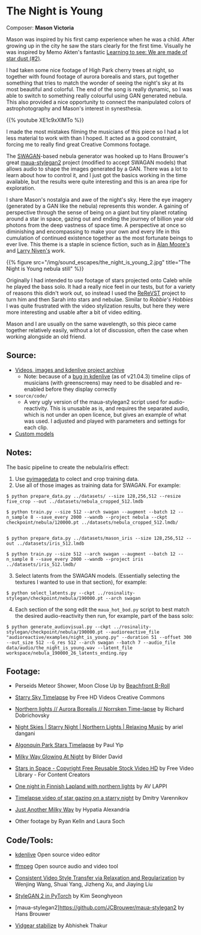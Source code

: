 # The Night is Young

Composer: **Mason Victoria**

Mason was inspired by his first camp experience when he was a child. After growing up in the city he saw the stars clearly for the first time. Visually he was inspired by Memo Akten's fantastic [Learning to see: We are made of star dust (#2)](https://vimeo.com/242498070).

I had taken some nice footage of High Park cherry trees at night, so together with found footage of aurora borealis and stars, put together something that tries to match the wonder of seeing the night's sky at its most beautiful and colorful. The end of the song is really dynamic, so I was able to switch to something really colourful using GAN generated nebula. This also provided a nice opportunity to connect the manipulated colors of astrophotography and Mason's interest in synesthesia.

{{% youtube XE1c9xXlMTo %}}

I made the most mistakes filming the musicians of this piece so I had a lot less material to work with than I hoped. It acted as a good constraint, forcing me to really find great Creative Commons footage.

The [SWAGAN](https://arxiv.org/abs/2102.06108)-based nebula generator was hooked up to Hans Brouwer's great [maua-stylegan2](https://github.com/JCBrouwer/maua-stylegan2) project (modified to accept SWAGAN models) that allows audio to shape the images generated by a GAN. There was a lot to learn about how to control it, and I just got the basics working in the time available, but the results were quite interesting and this is an area ripe for exploration.

I share Mason's nostalgia and awe of the night's sky. Here the eye imagery (generated by a GAN like the nebula) represents this wonder. A gaining of perspective through the sense of being on a giant but tiny planet rotating around a star in space, gazing out and ending the journey of billion year old photons from the deep vastness of space time. A perspective at once so diminishing and encompassing to make your own and every life in this cumulation of continued existence together as the most fortunate beings to ever live. This theme is a staple in science fiction, such as in [Alan Moore's](https://en.wikipedia.org/wiki/Watchmen) and [Larry Niven's](https://en.wikipedia.org/wiki/Ringworld) work.

{{% figure src="/img/sound_escapes/the_night_is_young_2.jpg" title="The Night is Young nebula still" %}}

Originally I had intended to use footage of stars projected onto Caleb while he played the bass solo. It had a really nice feel in our tests, but for a variety of reasons this didn't work out, so instead I used the [ReReVST](https://github.com/daooshee/ReReVST-Code) project to turn him and then Sarah into stars and nebulae. Similar to _Robbie's Hobbies_ I was quite frustrated with the video stylization results, but here they were more interesting and usable after a bit of video editing.

Mason and I are usually on the same wavelength, so this piece came together relatively easily, without a lot of discussion, often the case when working alongside an old friend.


## Source:

* [Videos, images and kdenlive project archive](https://spideroak.com/browse/share/SafeShare/Sound_Escapes_video_source)
  * Note: because of a [bug in kdenlive](https://bugs.kde.org/show_bug.cgi?id=439194) (as of v21.04.3) timeline clips of musicians (with greenscreens) may need to be disabled and re-enabled before they display correctly
* `source/code/`
  * A very ugly version of the maua-stylegan2 script used for audio-reactivity. This is unusable as is, and requires the separated audio, which is not under an open licence, but gives an example of what was used. I adjusted and played with parameters and settings for each clip.
* [Custom models](https://spideroak.com/browse/share/SafeShare/Sound_Escapes_video_source/archives/models/the_night_is_young)


## Notes:

The basic pipeline to create the nebula/iris effect:

1. Use [pyimagedata](https://github.com/RKelln/pyimgdata) to colect and crop training data.
2. Use all of those images as training data for SWAGAN. For example:
```shell
$ python prepare_data.py ../datasets/ --size 128,256,512 --resize five_crop --out ../datasets/nebula_cropped_512.lmdb

$ python train.py --size 512 --arch swagan --augment --batch 12 --n_sample 8 --save_every 2000 --wandb --project nebula --ckpt checkpoint/nebula/120000.pt ../datasets/nebula_cropped_512.lmdb/


$ python prepare_data.py ../datasets/mason_iris --size 128,256,512 --out ../datasets/iris_512.lmdb

$ python train.py --size 512 --arch swagan --augment --batch 12 --n_sample 8 --save_every 2000 --wandb --project iris ../datasets/iris_512.lmdb/

```
3. Select latents from the SWAGAN models. (Essentially selecting the textures I wanted to use in that section), for example:
```shell
$ python select_latents.py --ckpt ../rosinality-stylegan/checkpoint/nebula/190000.pt --arch swagan
```
4. Each section of the song edit the `maua_hot_bod.py` script to best match the desired audio-reactivity then run, for example, part of the bass solo:
```shell
$ python generate_audiovisual.py --ckpt ../rosinality-stylegan/checkpoint/nebula/190000.pt --audioreactive_file "audioreactive/examples/night_is_young.py" --duration 51 --offset 300 --out_size 512 --G_res 512 --arch swagan --batch 7 --audio_file data/audio/the_night_is_young.wav --latent_file workspace/nebula_190000_26_latents_ending.npy
```


## Footage:

  * Perseids Meteor Shower, Moon Close Up
    by [Beachfront B-Roll](http://www.beachfrontbroll.com/)

  * [Starry Sky Timelapse](https://www.youtube.com/watch?v=1vQBfrOK5d0)
    by Free HD Videos Creative Commons

  * [Northern lights // Aurora Borealis // Norrsken Time-lapse](https://www.youtube.com/watch?v=-5LupVNeMHA)
    by Richard Dobrichovsky

  * [Night Skies | Starry Night | Northern Lights | Relaxing Music](https://www.youtube.com/watch?v=eY_s5XJDAI0)
    by ariel dangani

  * [Algonquin Park Stars Timelapse](https://www.youtube.com/watch?v=1gwwgR7oNb4)
    by Paul Yip

  * [Milky Way Glowing At Night](https://vimeo.com/330059957)
    by Bilder David

  * [Stars in Space - Copyright Free Reusable Stock Video HD](https://www.youtube.com/watch?v=5yXWVS_bE_g)
    by Free Video Library - For Content Creators

  * [One night in Finnish Lapland with northern lights](https://www.youtube.com/watch?v=GuVq6Q7erVM)
    by AV LAPPI

  * [Timelapse video of star gazing on a starry night](https://www.pexels.com/video/time-lapse-video-of-star-gazing-on-a-starry-night-5155396/)
    by Dmitry Varennikov

  * [Just Another Milky Way](https://www.flickr.com/photos/160078282@N02/48125377358)
    by Hypatia Alexandria

  * Other footage by Ryan Kelln and Laura Soch


## Code/Tools:

  * [kdenlive](https://kdenlive.org)
    Open source video editor

  * [ffmpeg](http://ffmpeg.org/)
    Open source audio and video tool

  * [Consistent Video Style Transfer via Relaxation and Regularization](https://github.com/daooshee/ReReVST-Code)
    by Wenjing Wang, Shuai Yang, Jizheng Xu, and Jiaying Liu
    
  * [StyleGAN 2 in PyTorch](https://github.com/rosinality/stylegan2-pytorch)
    by Kim Seonghyeon
    
  * [maua-stylegan2]https://github.com/JCBrouwer/maua-stylegan2
    by Hans Brouwer
    
  * [Vidgear stabilize](https://github.com/abhiTronix)
    by Abhishek Thakur
    
